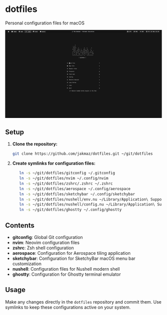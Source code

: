 # dotfiles

Personal configuration files for macOS

![Setup Image](images/nvim.png)

## Setup

1. **Clone the repository:**

   ```bash
   git clone https://github.com/jakmaz/dotfiles.git ~/git/dotfiles
   ```

2. **Create symlinks for configuration files:**

   ```bash
      ln -s ~/git/dotfiles/gitconfig ~/.gitconfig
      ln -s ~/git/dotfiles/nvim ~/.config/nvim
      ln -s ~/git/dotfiles/zshrc/.zshrc ~/.zshrc
      ln -s ~/git/dotfiles/aerospace ~/.config/aerospace
      ln -s ~/git/dotfiles/sketchybar ~/.config/sketchybar
      ln -s ~/git/dotfiles/nushell/env.nu ~/Library/Application\ Support/nushell/env.nu
      ln -s ~/git/dotfiles/nushell/config.nu ~/Library/Application\ Support/nushell/config.nu
      ln -s ~/git/dotfiles/ghostty ~/.config/ghostty
   ```

## Contents

- **gitconfig**: Global Git configuration
- **nvim**: Neovim configuration files
- **zshrc**: Zsh shell configuration
- **aerospace**: Configuration for Aerospace tiling application
- **sketchybar**: Configuration for SketchyBar macOS menu bar customization
- **nushell**: Configuration files for Nushell modern shell
- **ghostty**: Configuration for Ghostty terminal emulator

## Usage

Make any changes directly in the `dotfiles` repository and commit them. Use symlinks to keep these configurations active on your system.
